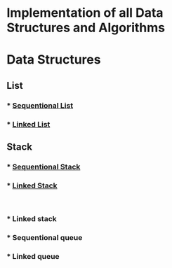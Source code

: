 # Implementation of all Data Structures and Algorithms

# Data Structures 
## List

### * [Sequentional List](./ListArray.h)
### * [Linked List](./LinkedList.h)


## Stack
### * [Sequentional Stack](./StackArray.h)
### * [Linked Stack](./StackLinked.h)

<br>

### * Linked stack
### * Sequentional queue
### * Linked queue

